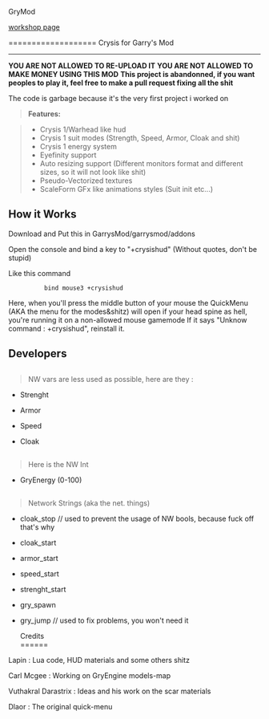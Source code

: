 GryMod

[workshop page](https://steamcommunity.com/sharedfiles/filedetails/?id=153963150)

===================
Crysis for Garry's Mod

----------
           
**YOU ARE NOT ALLOWED TO RE-UPLOAD IT**
**YOU ARE NOT ALLOWED TO MAKE MONEY USING THIS MOD**
**This project is abandonned, if you want peoples to play it, feel free to make a pull request fixing all the shit**

The code is garbage because it's the very first project i worked on
           
           
> **Features:**

> - Crysis 1/Warhead like hud
> - Crysis 1 suit modes (Strength, Speed, Armor, Cloak and shit)
> - Crysis 1 energy system
> - Eyefinity support
> - Auto resizing support (Different monitors format and different sizes, so it will not look like shit)
> - Pseudo-Vectorized textures
> - ScaleForm GFx like animations styles (Suit init etc...)

           
How it Works 
-------------
         
Download and Put this in GarrysMod/garrysmod/addons

Open the console and bind a key to "+crysishud"  (Without quotes, don't be stupid)

Like this command
        
              bind mouse3 +crysishud          

Here, when you'll press the middle button of your mouse the QuickMenu (AKA the menu for the modes&shitz) will open
if your head spine as hell, you're running it on a non-allowed mouse gamemode
If it says "Unknow command : +crysishud", reinstall it.
    
         
         
Developers       
-------------
##
>NW vars are less used as possible, here are they :

* Strenght

* Armor

* Speed

* Cloak

##
>Here is the NW Int

* GryEnergy (0-100)


##

>Network Strings (aka the net. things)


* cloak_stop // used to prevent the usage of NW bools, because fuck off that's why

* cloak_start

* armor_start

* speed_start

* strenght_start

* gry_spawn

* gry_jump // used to fix problems, you won't need it



         
         
         
         
  
		
		
  Credits     
======

Lapin : Lua code, HUD materials and some others shitz

Carl Mcgee : Working on GryEngine models-map 

Vuthakral Darastrix : Ideas and his work on the scar materials  

Dlaor : The original quick-menu

